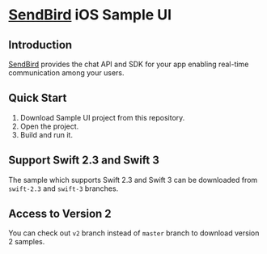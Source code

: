# [SendBird](https://sendbird.com) iOS Sample UI

## Introduction

[SendBird](https://sendbird.com) provides the chat API and SDK for your app enabling real-time communication
among your users. 

## Quick Start

1. Download Sample UI project from this repository.
2. Open the project.
3. Build and run it.

## Support Swift 2.3 and Swift 3

The sample which supports Swift 2.3 and Swift 3 can be downloaded from `swift-2.3` and `swift-3` branches.

## Access to Version 2

You can check out `v2` branch instead of `master` branch to download version 2 samples.
